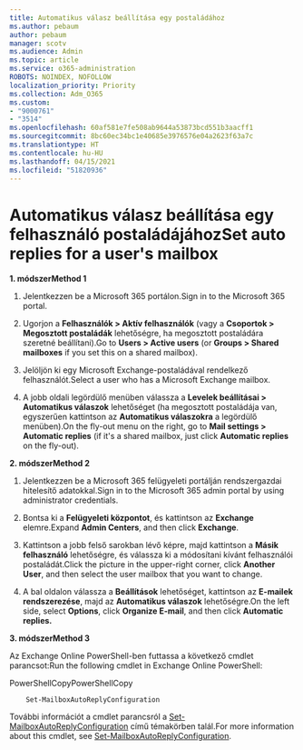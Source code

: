 ```yaml
---
title: Automatikus válasz beállítása egy postaládához
ms.author: pebaum
author: pebaum
manager: scotv
ms.audience: Admin
ms.topic: article
ms.service: o365-administration
ROBOTS: NOINDEX, NOFOLLOW
localization_priority: Priority
ms.collection: Adm_O365
ms.custom:
- "9000761"
- "3514"
ms.openlocfilehash: 60af581e7fe508ab9644a53873bcd551b3aacff1
ms.sourcegitcommit: 8bc60ec34bc1e40685e3976576e04a2623f63a7c
ms.translationtype: HT
ms.contentlocale: hu-HU
ms.lasthandoff: 04/15/2021
ms.locfileid: "51820936"
---
```

# <a name="set-auto-replies-for-a-users-mailbox"></a><span data-ttu-id="bbe37-102">Automatikus válasz beállítása egy felhasználó postaládájához</span><span class="sxs-lookup"><span data-stu-id="bbe37-102">Set auto replies for a user's mailbox</span></span>

<span data-ttu-id="bbe37-103">**1. módszer**</span><span class="sxs-lookup"><span data-stu-id="bbe37-103">**Method 1**</span></span>

1. <span data-ttu-id="bbe37-104">Jelentkezzen be a Microsoft 365 portálon.</span><span class="sxs-lookup"><span data-stu-id="bbe37-104">Sign in to the Microsoft 365 portal.</span></span>

2. <span data-ttu-id="bbe37-105">Ugorjon a **Felhasználók > Aktív felhasználók** (vagy a **Csoportok > Megosztott postaládák** lehetőségre, ha megosztott postaládára szeretné beállítani).</span><span class="sxs-lookup"><span data-stu-id="bbe37-105">Go to **Users > Active users** (or **Groups > Shared mailboxes** if you set this on a shared mailbox).</span></span>

3. <span data-ttu-id="bbe37-106">Jelöljön ki egy Microsoft Exchange-postaládával rendelkező felhasználót.</span><span class="sxs-lookup"><span data-stu-id="bbe37-106">Select a user who has a Microsoft Exchange mailbox.</span></span>

4. <span data-ttu-id="bbe37-107">A jobb oldali legördülő menüben válassza a **Levelek beállításai > Automatikus válaszok** lehetőséget (ha megosztott postaládája van, egyszerűen kattintson az **Automatikus válaszokra** a legördülő menüben).</span><span class="sxs-lookup"><span data-stu-id="bbe37-107">On the fly-out menu on the right, go to **Mail settings > Automatic replies** (if it's a shared mailbox, just click **Automatic replies** on the fly-out).</span></span>

<span data-ttu-id="bbe37-108">**2. módszer**</span><span class="sxs-lookup"><span data-stu-id="bbe37-108">**Method 2**</span></span>

1. <span data-ttu-id="bbe37-109">Jelentkezzen be a Microsoft 365 felügyeleti portálján rendszergazdai hitelesítő adatokkal.</span><span class="sxs-lookup"><span data-stu-id="bbe37-109">Sign in to the Microsoft 365 admin portal by using administrator credentials.</span></span>

2. <span data-ttu-id="bbe37-110">Bontsa ki a **Felügyeleti központot**, és kattintson az **Exchange** elemre.</span><span class="sxs-lookup"><span data-stu-id="bbe37-110">Expand **Admin Centers**, and then click **Exchange**.</span></span>

3. <span data-ttu-id="bbe37-111">Kattintson a jobb felső sarokban lévő képre, majd kattintson a **Másik felhasználó** lehetőségre, és válassza ki a módosítani kívánt felhasználói postaládát.</span><span class="sxs-lookup"><span data-stu-id="bbe37-111">Click the picture in the upper-right corner, click **Another User**, and then select the user mailbox that you want to change.</span></span>

4. <span data-ttu-id="bbe37-112">A bal oldalon válassza a **Beállítások** lehetőséget, kattintson az **E-mailek rendszerezése**, majd az **Automatikus válaszok** lehetőségre.</span><span class="sxs-lookup"><span data-stu-id="bbe37-112">On the left side, select **Options**, click **Organize E-mail**, and then click **Automatic replies.**</span></span>

<span data-ttu-id="bbe37-113">**3. módszer**</span><span class="sxs-lookup"><span data-stu-id="bbe37-113">**Method 3**</span></span>

<span data-ttu-id="bbe37-114">Az Exchange Online PowerShell-ben futtassa a következő cmdlet parancsot:</span><span class="sxs-lookup"><span data-stu-id="bbe37-114">Run the following cmdlet in Exchange Online PowerShell:</span></span>

<span data-ttu-id="bbe37-115">PowerShellCopy</span><span class="sxs-lookup"><span data-stu-id="bbe37-115">PowerShellCopy</span></span>

```
    Set-MailboxAutoReplyConfiguration
```

<span data-ttu-id="bbe37-116">További információt a cmdlet parancsról a [Set-MailboxAutoReplyConfiguration](https://docs.microsoft.com/powershell/module/exchange/mailboxes/set-mailboxautoreplyconfiguration) című témakörben talál.</span><span class="sxs-lookup"><span data-stu-id="bbe37-116">For more information about this cmdlet, see [Set-MailboxAutoReplyConfiguration](https://docs.microsoft.com/powershell/module/exchange/mailboxes/set-mailboxautoreplyconfiguration).</span></span>

